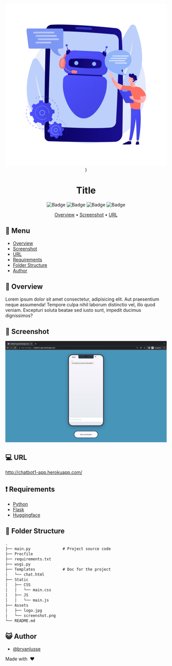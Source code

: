 <div align="center">

![Logo](assets/logo.jpg))

# Title

![Badge](https://img.shields.io/badge/badge-badge-brightgreen)
![Badge](https://img.shields.io/github/languages/code-size/bryanlusse/Chatbot)
![Badge](https://img.shields.io/github/languages/count/bryanlusse/chatbot)
![Badge](https://img.shields.io/github/last-commit/bryanlusse/chatbot)


[Overview](#scroll-overview)
•
[Screenshot](#rice_scene-screenshot)
•
[URL](#dvd-demo)
</div>

## :bookmark_tabs: Menu

- [Overview](#scroll-overview)
- [Screenshot](#rice_scene-screenshot)
- [URL](#dvd-demo)
- [Requirements](#exclamation-requirements)
- [Folder Structure](#open_file_folder-folder-structure)
- [Author](#smiley_cat-author)

## :scroll: Overview

Lorem ipsum dolor sit amet consectetur, adipisicing elit. Aut praesentium neque assumenda! Tempore culpa nihil laborum distinctio vel, illo quod veniam. Excepturi soluta beatae sed iusto sunt, impedit ducimus dignissimos?

## :rice_scene: Screenshot

![Logo](assets/screenshot.png)

## :computer: URL

http://chatbot1-app.herokuapp.com/

## :exclamation: Requirements

- [Python](https://nodejs.org/en/download/)
- [Flask](https://php.net/)
- [Huggingface](https://php.net/)

## :open_file_folder: Folder Structure

```
.
├── main.py              # Project source code
├── Procfile
├── requirements.txt
├── wsgi.py    
├── Templates            # Doc for the project
│   └── chat.html
├── Static
│   ├── CSS
│   │   └── main.css
│   ├── JS
│   │   └── main.js
├── Assets
│   ├── logo.jpg
│   └── screenshot.png
└── README.md
```

## :smiley_cat: Author

- [@bryanlusse](https://github.com/bryanlusse)

Made with &nbsp;❤️&nbsp;